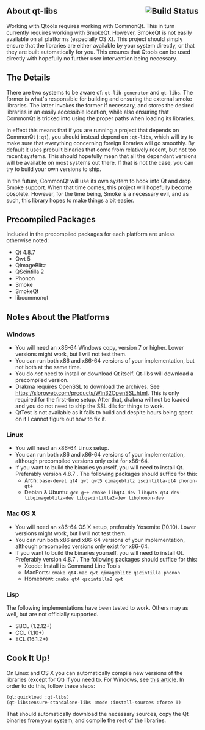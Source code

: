 ## About qt-libs <a href="https://travis-ci.org/Shinmera/qt-libs"><img src="https://travis-ci.org/Shinmera/qt-libs.svg?branch=master" alt="Build Status" align="right" /></a>
Working with Qtools requires working with CommonQt. This in turn currently requires working with SmokeQt. However, SmokeQt is not easily available on all platforms (especially OS X). This project should simply ensure that the libraries are either available by your system directly, or that they are built automatically for you. This ensures that Qtools can be used directly with hopefully no further user intervention being necessary.

## The Details
There are two systems to be aware of: `qt-lib-generator` and `qt-libs`. The former is what's responsible for building and ensuring the external smoke libraries. The latter invokes the former if necessary, and stores the desired libraries in an easily accessible location, while also ensuring that CommonQt is tricked into using the proper paths when loading its libraries.

In effect this means that if you are running a project that depends on CommonQt (`:qt`), you should instead depend on `:qt-libs`, which will try to make sure that everything concerning foreign libraries will go smoothly. By default it uses prebuilt binaries that come from relatively recent, but not too recent systems. This should hopefully mean that all the dependant versions will be available on most systems out there. If that is not the case, you can try to build your own versions to ship.

In the future, CommonQt will use its own system to hook into Qt and drop Smoke support. When that time comes, this project will hopefully become obsolete. However, for the time being, Smoke is a necessary evil, and as such, this library hopes to make things a bit easier.

## Precompiled Packages
Included in the precompiled packages for each platform are unless otherwise noted:

* Qt 4.8.7
* Qwt 5
* QImageBlitz
* QScintilla 2
* Phonon
* Smoke
* SmokeQt
* libcommonqt

## Notes About the Platforms
### Windows

* You will need an x86-64 Windows copy, version 7 or higher. Lower versions might work, but I will not test them.
* You can run both x86 and x86-64 versions of your implementation, but not both at the same time.
* You do *not* need to install or download Qt itself. Qt-libs will download a precompiled version.
* Drakma requires OpenSSL to download the archives. See <https://slproweb.com/products/Win32OpenSSL.html>. This is only required for the first-time setup. After that, drakma will not be loaded and you do not need to ship the SSL dlls for things to work.
* QtTest is not available as it fails to build and despite hours being spent on it I cannot figure out how to fix it.

### Linux

* You will need an x86-64 Linux setup.
* You can run both x86 and x86-64 versions of your implementation, although precompiled versions only exist for x86-64.
* If you want to build the binaries yourself, you will need to install Qt. Preferably version 4.8.7 . The following packages should suffice for this:
  * Arch: `base-devel qt4 qwt qwt5 qimageblitz qscintilla-qt4 phonon-qt4`
  * Debian & Ubuntu: `gcc g++ cmake libqt4-dev libqwt5-qt4-dev libqimageblitz-dev libqscintilla2-dev libphonon-dev`

### Mac OS X

* You will need an x86-64 OS X setup, preferably Yosemite (10.10). Lower versions might work, but I will not test them.
* You can run both x86 and x86-64 versions of your implementation, although precompiled versions only exist for x86-64.
* If you want to build the binaries yourself, you will need to install Qt. Preferably version 4.8.7 . The following packages should suffice for this:
  * Xcode: Install its Command Line Tools
  * MacPorts: `cmake qt4-mac qwt qimageblitz qscintilla phonon`
  * Homebrew: `cmake qt4 qscintilla2 qwt`

### Lisp
The following implementations have been tested to work. Others may as well, but are not officially supported.

* SBCL (1.2.12+)
* CCL (1.10+)
* ECL (16.1.2+)

## Cook It Up!
On Linux and OS X you can automatically compile new versions of the libraries (except for Qt) if you need to. For Windows, see [this article](https://blog.tymoon.eu/article/323). In order to do this, follow these steps:

    (ql:quickload :qt-libs)
    (qt-libs:ensure-standalone-libs :mode :install-sources :force T)

That should automatically download the necessary sources, copy the Qt binaries from your system, and compile the rest of the libraries.
